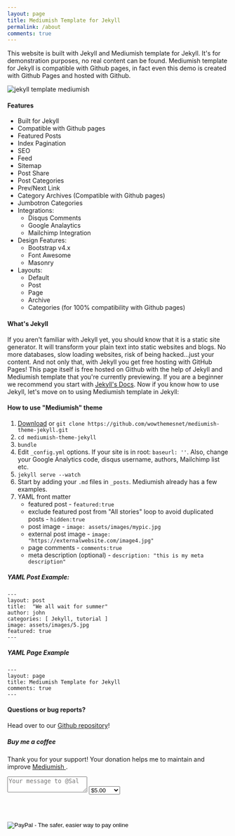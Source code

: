 ```yaml
---
layout: page
title: Mediumish Template for Jekyll
permalink: /about
comments: true
---
```


<div class="row justify-content-between">
<div class="col-md-8 pr-5">    

<p>This website is built with Jekyll and Mediumish template for Jekyll. It's for demonstration purposes, no real content can be found. Mediumish template for Jekyll is compatible with Github pages, in fact even this demo is created with Github Pages and hosted with Github.</p>

<p class="mb-5"><img class="shadow-lg" src="{{site.baseurl}}/assets/images/mediumish-jekyll-template.png" alt="jekyll template mediumish" /></p>

<h4 id="features" class="mt-4">Features</h4>

<ul>
<li>Built for Jekyll</li>

<li>Compatible with Github pages</li>

<li>Featured Posts</li>

<li>Index Pagination</li>

<li>SEO</li>

<li>Feed</li>

<li>Sitemap</li>

<li>Post Share</li>

<li>Post Categories</li>

<li>Prev/Next Link</li>

<li>Category Archives (Compatible with Github pages)</li>

<li>Jumbotron Categories</li>

<li>Integrations:


<ul>
<li>Disqus Comments</li>

<li>Google Analaytics</li>

<li>Mailchimp Integration</li></ul>
</li>

<li>Design Features:


<ul>
<li>Bootstrap v4.x</li>

<li>Font Awesome</li>

<li>Masonry</li></ul>
</li>

<li>Layouts:


<ul>
<li>Default</li>

<li>Post</li>

<li>Page</li>

<li>Archive</li>

<li>Categories (for 100% compatibility with Github pages)</li>

</ul>
</li>
</ul>

<h4 id="howtouse">What's Jekyll</h4>

<p>If you aren't familiar with Jekyll yet, you should know that it is a static site generator. It will transform your plain text into static websites and blogs. No more databases, slow loading websites, risk of being hacked...just your content. And not only that, with Jekyll you get free hosting with GitHub Pages! This page itself is free hosted on Github with the help of Jekyll and Mediumish template that you're currently previewing. If you are a beginner we recommend you start with <a target="_blank" href="https://jekyllrb.com/docs/installation/">Jekyll's Docs</a>. Now if you know how to use Jekyll, let's move on to using Mediumish template in Jekyll:</p>

<h4 id="usingmediumish">How to use "Mediumish" theme</h4>

<ol>
<li><a href="https://github.com/wowthemesnet/mediumish-theme-jekyll/archive/master.zip">Download</a> or <code>git clone https://github.com/wowthemesnet/mediumish-theme-jekyll.git</code></li>

<li><code>cd mediumish-theme-jekyll</code></li>

<li><code>bundle</code></li>

<li>Edit <code>_config.yml</code> options. If your site is in root: <code>baseurl: ''</code>. Also, change your Google Analytics code, disqus username, authors, Mailchimp list etc.</li>

<li><code>jekyll serve --watch</code></li>

<li>Start by adding your <code>.md</code> files in <code>_posts</code>. Mediumish already has a few examples. </li>

<li>YAML front matter

<ul>
<li>featured post - <code>featured:true</code></li>

<li>exclude featured post from "All stories" loop to avoid duplicated posts - <code>hidden:true</code></li>

<li>post image - <code>image: assets/images/mypic.jpg</code></li>

<li>external post image - <code>image: "https://externalwebsite.com/image4.jpg"</code></li>

<li>page comments - <code>comments:true</code></li>

<li>meta description (optional) - <code>description: "this is my meta description"</code></li></ul></li>
</ol>

<h5 id="yamlpostexample">YAML Post Example:</h5>

<pre><code>---
layout: post
title:  "We all wait for summer"
author: john
categories: [ Jekyll, tutorial ]
image: assets/images/5.jpg
featured: true
---
</code></pre>

<h5 id="yamlpageexample">YAML Page Example</h5>

<pre><code>---
layout: page
title: Mediumish Template for Jekyll
comments: true
---
</code></pre>


<h4>Questions or bug reports?</h4>

Head over to our <a href="https://github.com/wowthemesnet/mediumish-theme-jekyll">Github repository</a>!

</div>

<div class="col-md-4">
    
<div class="sticky-top sticky-top-80">
<h5>Buy me a coffee</h5>

<p>Thank you for your support! Your donation helps me to maintain and improve <a target="_blank" href="https://github.com/wowthemesnet/mediumish-theme-jekyll">Mediumish <i class="fab fa-github"></i></a>.</p>

<form action="https://www.paypal.com/cgi-bin/webscr" method="post">

<!-- Identify your business so that you can collect the payments. -->
<input type="hidden" name="business" value="F8CU3MPC2LA72" />

<!-- Identify the message of the kind contributor. -->
<input type="hidden" name="contributor-message" value="Message to Sal" />
<textarea class="w-100 d-block p-2 mb-4" type="text" name="contributor-message" placeholder="Your message to @Sal"></textarea>

<!-- Specify a Donate button. -->
<input type="hidden" name="cmd" value="_donations" />

<!-- Specify details about the contribution -->
<input type="hidden" name="item_name" value="Donation" />
<input type="hidden" name="item_number" value="Donation" /> 
<select name="amount">
    <option value="5.00">$5.00</option>
    <option value="10.00">$10.00</option>
    <option value="25.00">$25.00</option>
    <option value="50.00">$50.00</option>
    <option value="100.00">$100.00</option>
</select>
<input type="hidden" name="currency_code" value="USD" />

<br /><br />
<!-- Display the payment button. -->
<input type="image" name="submit" border="0" src="https://www.paypal.com/en_US/i/btn/btn_donate_LG.gif" alt="PayPal - The safer, easier way to pay online" />
</form>
</div>
</div>
</div>
